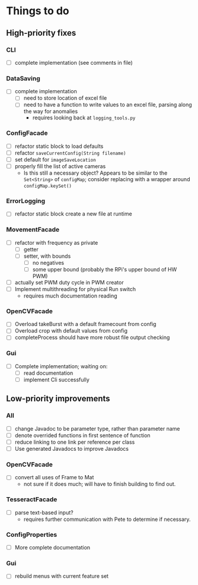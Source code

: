 # Things to do

## High-priority fixes

### CLI

- [ ] complete implementation (see comments in file)

### DataSaving

- [ ] complete implementation
	- [ ] need to store location of excel file
	- [ ] need to have a function to write values to an excel file, parsing along the way for anomalies
		- requires looking back at `logging_tools.py`

### ConfigFacade

- [ ] refactor static block to load defaults
- [ ] refactor `saveCurrentConfig(String filename)`
- [ ] set default for `imageSaveLocation`
- [ ] properly fill the list of active cameras
	- Is this still a necessary object? Appears to be similar to the `Set<String>` of `configMap`; consider replacing with a wrapper around `configMap.keySet()`

### ErrorLogging

- [ ] refactor static block create a new file at runtime

### MovementFacade

- [ ] refactor with frequency as private
	- [ ] getter
	- [ ] setter, with bounds
		- [ ] no negatives
		- [ ] some upper bound (probably the RPi's upper bound of HW PWM)
- [ ] actually set PWM duty cycle in PWM creator
- [ ] Implement multithreading for physical Run switch
	- requires much documentation reading

### OpenCVFacade

- [ ] Overload takeBurst with a default framecount from config
- [ ] Overload crop with default values from config
- [ ] completeProcess should have more robust file output checking

### Gui
- [ ] Complete implementation; waiting on:
	- [ ] read documentation
	- [ ] implement Cli successfully

## Low-priority improvements

### All

- [ ] change Javadoc to be parameter type, rather than parameter name
- [ ] denote overrided functions in first sentence of function
- [ ] reduce linking to one link per reference per class
- [ ] Use generated Javadocs to improve Javadocs

### OpenCVFacade

- [ ] convert all uses of Frame to Mat
	- not sure if it does much; will have to finish building to find out.

### TesseractFacade

- [ ] parse text-based input?
	- requires further communication with Pete to determine if necessary.

### ConfigProperties

- [ ] More complete documentation

### Gui

- [ ] rebuild menus with current feature set

